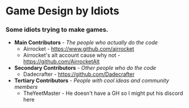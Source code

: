 # Game Design by Idiots

### Some idiots trying to make games.

* **Main Contributors** - *The people who actually do the code*
  * Airrocket - https://www.github.com/airrocket
  * Airrocket's alt account cause why not - https://github.com/AirrocketAlt
* **Secondary Contributors** - *Other people who do the code*
  * Dadecrafter - https://github.com/Dadecrafter
* **Tertiary Contributors** - *People with cool ideas and community members*
  * TheYeetMaster - He doesn't have a GH so I might put his discord here 

